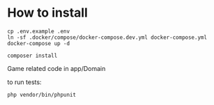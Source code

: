 # How to install
```
cp .env.example .env
ln -sf .docker/compose/docker-compose.dev.yml docker-compose.yml
docker-compose up -d

composer install
```

Game related code in app/Domain

to run tests:
```
php vendor/bin/phpunit
```
